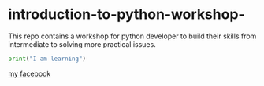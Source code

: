 # introduction-to-python-workshop-
This repo contains a workshop for python developer to build their skills from intermediate to solving more practical issues. 

```python
print("I am learning")
```

[my facebook](www.facebook.com)

